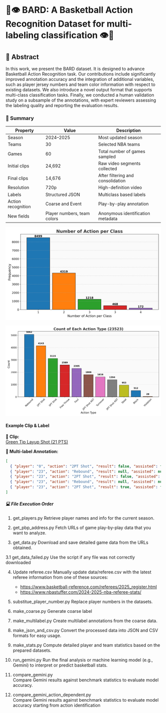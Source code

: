 # 🏀👁️ BARD: A Basketball Action Recognition Dataset for multi-labeling classification 👁️🏀

## 📄 Abstract

In this work, we present the BARD dataset. It is designed
to advance Basketball Action Recognition task. Our contributions include
 significantly improved annotation accuracy and the integration of
additional variables, such as player jersey numbers and team color 
information with respect to existing datasets. We also introduce a novel
output format that supports multi-class classification tasks. Finally, we
conducted a human validation study on a subsample of the annotations,
with expert reviewers assessing the labeling quality and reporting the
evaluation results.

### 📘 Summary

| Property           | Value                     | Description                                 |
|--------------------|---------------------------|---------------------------------------------|
| Season             | 2024–2025                 | Most updated season                         |
| Teams              | 30                        | Selected NBA teams                          |
| Games              | 60                        | Total number of games sampled               |
| Initial clips      | 24,692                    | Raw video segments collected                |
| Final clips        | 14,676                    | After filtering and consolidation           |
| Resolution         | 720p                      | High-definition video                       |
| Labels             | Structured JSON           | Multiclass based labels                     |
| Action recognition | Coarse and Event          | Play-by-play annotation                     |
| New fields         | Player numbers, team colors | Anonymous identification metadata         |


![Screenshot 1](figures/histogram.png)

![Screenshot 2](figures/action_bar_chart_unique_colors.png)

#### Example Clip & Label

**🎥 Clip:**  
[Green Tip Layup Shot (21 PTS)](https://www.nba.com/stats/events/?CFID=&CFPARAMS=&GameEventID=632&GameID=0022401228&Season=2024-25&flag=1&title=Green%20Tip%20Layup%20Shot%20(21%20PTS))

**📝 Multi-label Annotation:**

```json
[
  { "player": "0", "action": "2PT Shot", "result": false, "assisted": false, "other_player": null, "color": "blue" },
  { "player": "23", "action": "Rebound", "result": null, "assisted": null, "other_player": null, "color": "blue" },
  { "player": "23", "action": "2PT Shot", "result": false, "assisted": false, "other_player": null, "color": "blue" },
  { "player": "23", "action": "Rebound", "result": null, "assisted": null, "other_player": null, "color": "blue" },
  { "player": "23", "action": "2PT Shot", "result": true, "assisted": false, "other_player": null, "color": "blue" }
]
``` 


##### 💻 File Execution Order

1. get_players.py
   Retrieve player names and info for the current season.

2. get_pbp_address.py
   Fetch URLs of game play-by-play data that you want to analyze.

3. get_data.py
   Download and save detailed game data from the URLs obtained.

3.1 get_data_failed.py
   Use the script if any file was not correctly downloaded

4. Update referee.csv
   Manually update data/referee.csv with the latest referee information from one of these sources:
   - https://www.basketball-reference.com/referees/2025_register.html
   - https://www.nbastuffer.com/2024-2025-nba-referee-stats/

5. substitue_player_number.py
   Replace player numbers in the datasets.

6. make_coarse.py
   Generate coarse label

7. make_multilabel.py
   Create multilabel annotations from the coarse data.

8. make_json_and_csv.py
   Convert the processed data into JSON and CSV formats for easy usage.

9. make_stats.py
   Compute detailed player and team statistics based on the prepared datasets.

10. run_gemini.py
    Run the final analysis or machine learning model (e.g., Gemini) to interpret or predict basketball stats.

11. compare_gemini.py  
    Compare Gemini results against benchmark statistics to evaluate model accuracy.

12. compare_gemini_action_dependent.py  
    Compare Gemini results against benchmark statistics to evaluate model accuracy starting from action identification